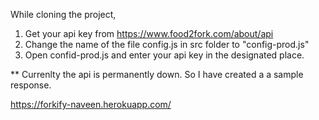 While cloning the project,
1. Get your api key from https://www.food2fork.com/about/api
2. Change the name of the file config.js in src folder to "config-prod.js"
3. Open confid-prod.js and enter your api key in the designated place.

** Currenlty the api is permanently down. So I have created a a sample response. 

https://forkify-naveen.herokuapp.com/
